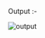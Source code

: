 Output :-

![output](https://user-images.githubusercontent.com/82995460/119721172-77393680-be88-11eb-8e76-1d0fccf501da.png)
